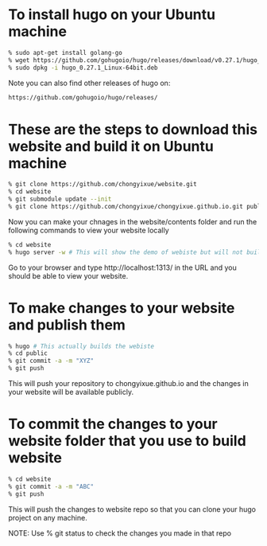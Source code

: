 # To install hugo on your Ubuntu machine

```bash
% sudo apt-get install golang-go
% wget https://github.com/gohugoio/hugo/releases/download/v0.27.1/hugo_0.27.1_Linux-64bit.deb
% sudo dpkg -i hugo_0.27.1_Linux-64bit.deb
```
Note you can also find other releases of hugo on:

```bash
https://github.com/gohugoio/hugo/releases/
```

# These are the steps to download this website and build it on Ubuntu machine

```bash
% git clone https://github.com/chongyixue/website.git
% cd website
% git submodule update --init
% git clone https://github.com/chongyixue/chongyixue.github.io.git public
```

Now you can make your chnages in the website/contents folder and run the 
following commands to view your website locally

```bash
% cd website
% hugo server -w # This will show the demo of webiste but will not build it
```
 
Go to your browser and type http://localhost:1313/ in the URL and you should 
be able to view your website.

# To make changes to your website and publish them

```bash
% hugo # This actually builds the webiste
% cd public
% git commit -a -m "XYZ"
% git push
```
This will push your repository to chongyixue.github.io and the changes in your
website will be available publicly.

# To commit the changes to your website folder that you use to build website

```bash
% cd website
% git commit -a -m "ABC"
% git push
```

This will push the changes to website repo so that you can clone your hugo
project on any machine.

NOTE: Use % git status to check the changes you made in that repo
